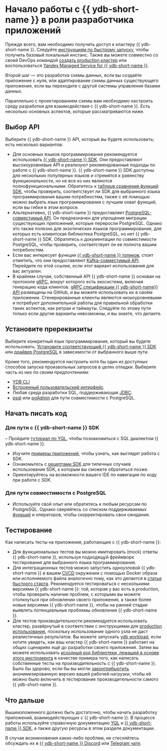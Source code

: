 # Начало работы с {{ ydb-short-name }} в роли разработчика приложений

Прежде всего, вам необходимо получить доступ к кластеру {{ ydb-short-name }}. Следуйте [инструкциям по быстрому запуску](../quickstart.md), чтобы получить базовый локальный инстанс. Также вы можете совместно со своей DevOps командой [создать production кластер](../devops/index.md) или воспользоваться [Yandex Managed Service for {{ ydb-short-name }}](https://yandex.cloud/ru/services/ydb).

Второй шаг — это разработка схемы данных, если вы создаёте приложение с нуля, или адаптирование схемы данных существующего приложения, если вы переходите с другой системы управления базами данных.

Параллельно с проектированием схемы вам необходимо настроить среду разработки для взаимодействия с {{ ydb-short-name }}. Есть несколько основных аспектов, которые рассматриваются ниже.

## Выбор API

Выберите {{ ydb-short-name }} API, который вы будете использовать; есть несколько вариантов:

- Для основных языков программирования рекомендуется использовать [{{ ydb-short-name }} SDK](../reference/ydb-sdk/index.md). Они предоставляют высокоуровневые API и реализуют рекомендованные подходы по работе с {{ ydb-short-name }}. {{ ydb-short-name }} SDK доступны для нескольких популярных языков и стремятся к равенству функциональности, но не все из них являются полнофункциональными. Обратитесь к [таблице сравнения функций SDK](../reference/ydb-sdk/feature-parity.md), чтобы проверить, соответствует ли SDK для выбранного языка программирования вашим потребностям, также с её помощью можно выбрать язык программирования с лучшим охват функций, если вы гибки в этом вопросе.
- Альтернативно, {{ ydb-short-name }} предоставляет [PostgreSQL-совместимый API](../postgresql/intro.md). Он предназначен для упрощения миграции существующих приложений, которые переросли PostgreSQL. Однако это также полезно для экзотических языков программирования, для которых есть клиентская библиотека PostgreSQL, но нет {{ ydb-short-name }} SDK. Обратитесь к документации по совместимости PostgreSQL, чтобы проверить, соответствует ли ее полнота вашим потребностям.
- Если вас интересует функция [{{ ydb-short-name }} топиков](../concepts/topic.md), стоит отметить, что они предоставляют [Kafka-совместимый API](../reference/kafka-api/index.md). Перейдите по этой ссылке, если этот вариант использования для вас актуален.
- В крайнем случае, собственный API {{ ydb-short-name }} основан на протоколе [gRPC](https://grpc.io/), вокруг которого есть экосистема, включая генерацию кода клиентов. [gRPC спецификации {{ ydb-short-name}} API](https://github.com/ydb-platform/ydb/tree/main/ydb/public/api/grpc) размещены на GitHub, и вы можете использовать их в своём приложении. Сгенерированные клиенты являются низкоуровневыми и потребуют дополнительной работы для правильной обработки таких аспектов, как ретраи и таймауты. Следуйте по этому пути только если другие варианты невозможны, и вы знаете, что делаете.

## Установите пререквизиты

Выберите конкретный язык программирования, который вы будете использовать. [Установите соответствующий {{ ydb-short-name }} SDK](../reference/ydb-sdk/index.md) или [драйвер PostgreSQL](https://wiki.postgresql.org/wiki/List_of_drivers) в зависимости от выбранного выше пути.

Кроме того, рекомендуется настроить хотя бы один из доступных способов запуска произвольных запросов в целях отладки. Выберите часть из них по своим предпочтениям:

* [YDB CLI](../reference/ydb-cli/install.md)
* [Встроенный пользовательский интерфейс](../reference/embedded-ui/index.md)
* Любая среда разработки SQL, поддерживающая [JDBC](https://github.com/ydb-platform/ydb-jdbc-driver).
* [psql](https://www.postgresql.org/docs/14/app-psql.html) или [pgAdmin](https://www.pgadmin.org/) для пути совместимости с PostgreSQL.

## Начать писать код

### Для пути с {{ ydb-short-name }} SDK

– Пройдите [туториал по YQL](yql-tutorial/index.md), чтобы познакомиться с SQL диалектом  {{ ydb-short-name }}.
- Изучите [примеры приложений](example-app/index.md), чтобы узнать, как выглядит работа с SDK.
- Ознакомьтесь с [рецептами SDK](../recipes/ydb-sdk/index.md) для типичных случаев использования SDK, к которым вы сможете обратиться позже.
- Ориентируйтесь на возможности вашего IDE по навигации по коду при работе с SDK.

### Для пути совместимости с PostgreSQL

- Используйте свой опыт или обратитесь к любым ресурсам по PostgreSQL. Однако сверяйтесь со списком поддерживаемых [функций](../postgresql/functions.md) и операторов, чтобы скорректировать свои ожидания.

## Тестирование

Как написать тесты на приложения, работающие с {{ ydb-short-name }}:

- Для функциональных тестов вы можно имитировать (mock) ответы {{ ydb-short-name }}, используя подходящуй фреймворк тестирования для выбранного языка программирования.
- Для интеграционных тестов можно запустить одноузловой {{ ydb-short-name }} в вашем [CI/CD](https://en.wikipedia.org/wiki/CI/CD) окружении с помощью Docker образа или исполняемого файла аналогично тому, как это делается в [статье быстрого старта](../quickstart.md). Рекомендуется тестироваться с несколькими версиями {{ ydb-short-name }}: той, которая у вас есть в production, чтобы проверить наличие проблем, с которыми вы можете столкнуться при обновлении своего приложения, а также более новые версиями {{ ydb-short-name }}, чтобы на ранней стадии выявлять потенциальные проблемы обновления {{ ydb-short-name }}.
- Для тестов производительности рекомендуется использовать кластер, развёрнутый в соответствии с инструкциями для [production использования](../devops/index.md), поскольку использование одного узла не даст реалистичных результатов. Вы можете запускать [ydb workload](../reference/ydb-cli/commands/workload/index.md), если хотите увидеть, как ваш кластер {{ ydb-short-name }} работает на общих сценариях ещё до разработки своего приложения. Затем вы можете использовать [исходный код библиотеки, лежащей в основе этого инструмента](https://github.com/ydb-platform/ydb/tree/main/ydb/library/workload) в качестве примера того, как написать собственные тесты на производительность с {{ ydb-short-name }}. Было бы здорово, если бы вы могли [законтрибьютить](../contributor/index.md) анонимизированную версию вашей рабочей нагрузки, чтобы её можно было включить в тестирование производительности самого {{ ydb-short-name }}.

## Что дальше

Вышеизложенного должно быть достаточно, чтобы начать разработку приложений, взаимодействующих с {{ ydb-short-name }}. В процессе работы используйте справочную документацию [YQL](../yql/reference/index.md) и [{{ ydb-short-name }} SDK](../reference/ydb-sdk/index.md), а также другую ресурсы в этом разделе документации.

В случае возникновения каких-либо проблем, не стесняйтесь обсуждать их в [{{ ydb-short-name }} Discord](https://discord.gg/R5MvZTESWc) или [Telegram чате](https://t.me/ydb_ru).
